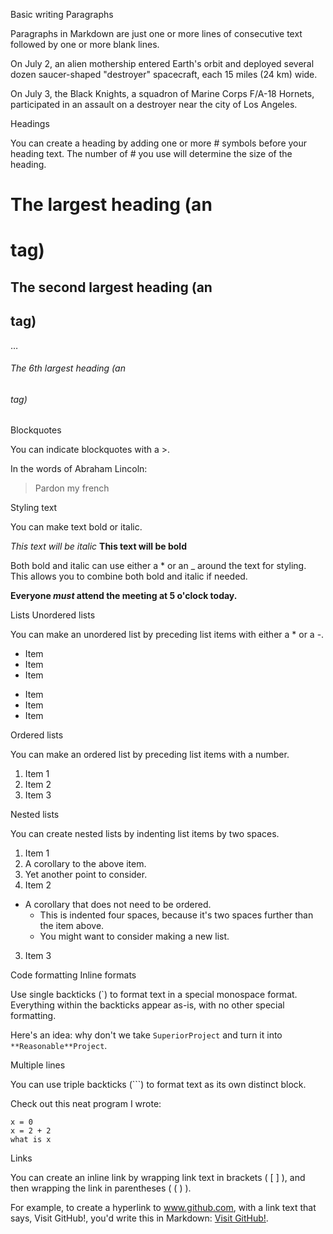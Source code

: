 Basic writing
Paragraphs

Paragraphs in Markdown are just one or more lines of consecutive text followed by one or more blank lines.

On July 2, an alien mothership entered Earth's orbit and deployed several dozen saucer-shaped "destroyer" spacecraft, each 15 miles (24 km) wide.

On July 3, the Black Knights, a squadron of Marine Corps F/A-18 Hornets, participated in an assault on a destroyer near the city of Los Angeles.

Headings

You can create a heading by adding one or more # symbols before your heading text. The number of # you use will determine the size of the heading.

# The largest heading (an <h1> tag)
## The second largest heading (an <h2> tag)
…
###### The 6th largest heading (an <h6> tag)

Blockquotes

You can indicate blockquotes with a >.

In the words of Abraham Lincoln:

> Pardon my french

Styling text

You can make text bold or italic.

*This text will be italic*
**This text will be bold**

Both bold and italic can use either a * or an _ around the text for styling. This allows you to combine both bold and italic if needed.

**Everyone _must_ attend the meeting at 5 o'clock today.**

Lists
Unordered lists

You can make an unordered list by preceding list items with either a * or a -.

* Item
* Item
* Item

- Item
- Item
- Item

Ordered lists

You can make an ordered list by preceding list items with a number.

1. Item 1
2. Item 2
3. Item 3

Nested lists

You can create nested lists by indenting list items by two spaces.

1. Item 1
  1. A corollary to the above item.
  2. Yet another point to consider.
2. Item 2
  * A corollary that does not need to be ordered.
    * This is indented four spaces, because it's two spaces further than the item above.
    * You might want to consider making a new list.
3. Item 3

Code formatting
Inline formats

Use single backticks (`) to format text in a special monospace format. Everything within the backticks appear as-is, with no other special formatting.

Here's an idea: why don't we take `SuperiorProject` and turn it into `**Reasonable**Project`.

Multiple lines

You can use triple backticks (```) to format text as its own distinct block.

Check out this neat program I wrote:

```
x = 0
x = 2 + 2
what is x
```

Links

You can create an inline link by wrapping link text in brackets ( [ ] ), and then wrapping the link in parentheses ( ( ) ).

For example, to create a hyperlink to www.github.com, with a link text that says, Visit GitHub!, you'd write this in Markdown: [Visit GitHub!](https://www.github.com).